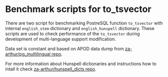 
# Benchmark scripts for to\_tsvector

There are two script for benchmarking PostreSQL function `to_tsvector` with
internal `english_stem` dictionary and `english_hunspell` dictionary.
These scripts are used to check performance of the `to_tsvector` during development of multi-language support modification.

Data set is constant and based on APOD data dump from [za-arthur/pg\_multilingual repo](https://github.com/za-arthur/pg_multilingual/).

For more information about Hunspell dictionaries and instructions how to intall it check [za-arthur/hunspell\_dicts repo](https://github.com/postgrespro/hunspell_dicts).

